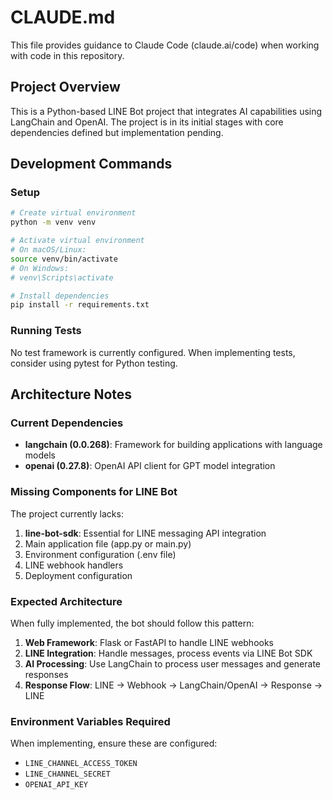 # CLAUDE.md

This file provides guidance to Claude Code (claude.ai/code) when working with code in this repository.

## Project Overview

This is a Python-based LINE Bot project that integrates AI capabilities using LangChain and OpenAI. The project is in its initial stages with core dependencies defined but implementation pending.

## Development Commands

### Setup
```bash
# Create virtual environment
python -m venv venv

# Activate virtual environment
# On macOS/Linux:
source venv/bin/activate
# On Windows:
# venv\Scripts\activate

# Install dependencies
pip install -r requirements.txt
```

### Running Tests
No test framework is currently configured. When implementing tests, consider using pytest for Python testing.

## Architecture Notes

### Current Dependencies
- **langchain (0.0.268)**: Framework for building applications with language models
- **openai (0.27.8)**: OpenAI API client for GPT model integration

### Missing Components for LINE Bot
The project currently lacks:
1. **line-bot-sdk**: Essential for LINE messaging API integration
2. Main application file (app.py or main.py)
3. Environment configuration (.env file)
4. LINE webhook handlers
5. Deployment configuration

### Expected Architecture
When fully implemented, the bot should follow this pattern:
1. **Web Framework**: Flask or FastAPI to handle LINE webhooks
2. **LINE Integration**: Handle messages, process events via LINE Bot SDK
3. **AI Processing**: Use LangChain to process user messages and generate responses
4. **Response Flow**: LINE → Webhook → LangChain/OpenAI → Response → LINE

### Environment Variables Required
When implementing, ensure these are configured:
- `LINE_CHANNEL_ACCESS_TOKEN`
- `LINE_CHANNEL_SECRET`
- `OPENAI_API_KEY`
